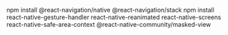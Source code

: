 npm install @react-navigation/native @react-navigation/stack 
npm install react-native-gesture-handler react-native-reanimated react-native-screens react-native-safe-area-context @react-native-community/masked-view
